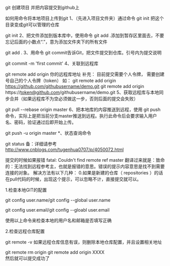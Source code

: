 <!-- git start -->
git 创建项目 并把内容提交到github上

如何用命令将本地项目上传到git
1、（先进入项目文件夹）通过命令 git init 把这个目录变成git可以管理的仓库

git init
2、把文件添加到版本库中，使用命令 git add .添加到暂存区里面去，不要忘记后面的小数点“.”，意为添加文件夹下的所有文件

git add .
3、用命令 git commit告诉Git，把文件提交到仓库。引号内为提交说明

git commit -m 'first commit'
4、关联到远程库

git remote add origin 你的远程库地址
补充： 目前提交需要个人令牌， 需要创建号自己的个人令牌（token）
如：
git remote add origin https://github.com/githubusername/demo.git
git remote add origin https://token@github.com/githubusername/demo.git
5、获取远程库与本地同步合并（如果远程库不为空必须做这一步，否则后面的提交会失败）

git pull --rebase origin master
6、把本地库的内容推送到远程，使用 git push命令，实际上是把当前分支master推送到远程。执行此命令后会要求输入用户名、密码，验证通过后即开始上传。

git push -u origin master
*、状态查询命令

git status
备：详细请参考 http://www.cnblogs.com/tugenhua0707/p/4050072.html

提交的时候如果报错
fatal: Couldn't find remote ref master 翻译过来就是：致命的：无法找到远程参考主，也就是报错的意思。错误的提示内容意思是找不到需要连接的对象。
解决方法有以下几种：
0.如果是新建的仓库（ repositories ）的话在pull代码的时候，出现这个提示，可以忽略不计，直接提交就可以。

1.检查本地GIT的配置

git config user.name/git config --global user.name

git config user.email/git config --gloabl user.email

使用以上命令来检查本地的用户名和邮箱是否填写正确

2.检查远程仓库配置

git remote -v
如果远程仓库信息有误，则删除本地仓库配置，并且设置相关地址

git remote rm origin
git remote add origin XXXX   
然后就可以提交成功了
<!-- git end -->
